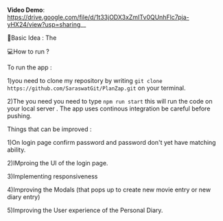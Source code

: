 

**Video Demo**: https://drive.google.com/file/d/1t33jODX3xZmITv0QUnhFlc7pja-yHX24/view?usp=sharing__

🧠Basic Idea : The 

💻How to run ?

To run the app :

1)you need to clone my repository by writing ```git clone https://github.com/SaraswatGit/PlanZap.git``` on your terminal. 

2)The you need you need  to type ```npm run start``` this will run the code on your local server . The app uses continous integration be careful before pushing.



Things that can be improved : 

1)On login page confirm password and password don't yet have matching ability. 

2)IMproing the UI of the login page. 

3)Implementing responsiveness

4)Improving the Modals (that pops up to create new movie entry or new diary entry) 

5)Improving the User experience of the Personal Diary. 
